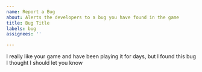 ```yaml
---
name: Report a Bug
about: Alerts the developers to a bug you have found in the game
title: Bug Title
labels: bug
assignees: ''

---
```


I really like your game and have been playing it for days, but I found this bug I thought I should let you know
